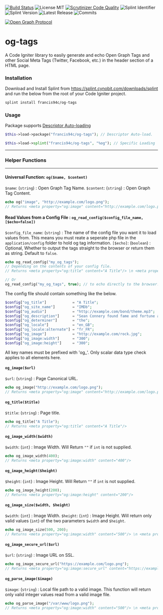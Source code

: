 [![Build Status](https://travis-ci.org/francis94c/og-tags.svg?branch=master)](https://travis-ci.org/francis94c/og-tags) ![License MIT](https://img.shields.io/github/license/francis94c/og-tags.svg) [![Scrutinizer Code Quality](https://scrutinizer-ci.com/g/francis94c/og-tags/badges/quality-score.png?b=master)](https://scrutinizer-ci.com/g/francis94c/og-tags/?branch=master) ![Splint Identifier](https://splint.cynobit.com/shields/iconIdentifier/A3RT16543N) ![Splint Version](https://splint.cynobit.com/shields/iconVersion/A3RT16543N) ![Latest Release](https://img.shields.io/github/release/francis94c/og-tags.svg) ![Commits](https://img.shields.io/github/last-commit/francis94c/og-tags.svg)

[![Open Graph Protocol](http://ogp.me/logo.png)](http://ogp.me/)

# og-tags
A Code Igniter library to easily generate and echo Open Graph Tags and other Social Meta Tags (Twitter, Facebook, etc.) in the header section of a HTML page.

### Installation ###
Download and Install Splint from https://splint.cynobit.com/downloads/splint and run the below from the root of your Code Igniter project.
```bash
splint install francis94c/og-tags
```

### Usage ###

Package supports [Descriptor Auto-loading](https://splint.cynobit.com/wiki/developer/descriptor_autoloading)

```php
$this->load->package("francis94c/og-tags"); // Descriptor Auto-load.

$this->load->splint("francis94c/og-tags", "%og"); // Specific Loading
```

---

### Helper Functions ###

---

#### Universal Function: `og($name, $content)` ####
`$name`: (`string`) : Open Graph Tag Name.
`$content`: (`string`) : Open Graph Tag Content.
```php
echo og("image", "http://example.com/logo.png");
// Returns <meta property="og:image" content="http://example.com/logo.png"/>
```
#### Read Values from a Config File : `og_read_config($config_file_name, [$echo=false])` ####
`$config_file_name`: (`string`) : The name of the config file you want it to load values from. This means you must reate a seperate php file in the `application/config` folder to hold og tag information.
`[$echo]`: (`boolean`) : Optional, Whether to output the tags straight to the browser or return them as string. Default to `false`.

```php
echo og_read_config("my_og_tags");
// Depending on the contents of your config file.
// Returns <meta property="og:title" content="A Title"/> \n <meta property="og:image" content="http://example.com/logo.png"/> \n ......

// Or
og_read_config("my_og_tags", true); // to echo directly to the browser.
```

The config file should contain something like the below.

```php
$config["og_title"]            = "A Title";
$config["og_site_name"]        = "IMDb";
$config["og_audio"]            = "http://example.com/bond/theme.mp3";
$config["og_description"]      = "Sean Connery found fame and fortune as the suave, sophisticated British agent, James Bond.";
$config["og_determiner"]       = "the";
$config["og_locale"]           = "en_GB";
$config["og_locale:alternate"] = "fr_FR";
$config["og_image"]            = "http://example.com/rock.jpg";
$config["og_image:width"]      = "300";
$config["og_image:height"]     = "300";
```
All key names must be prefixed with 'og_'. Only scalar data type check applies to all elements here.

#### `og_image($url)` ####
`$url`: (`string`) : Page Canonical URL.
```php
echo og_image("http://example.com/logo.png");
// Returns <meta property="og:image" content="http://example.com/logo.png"/>
```
#### `og_title($title)` ####
`$title`: (`string`) : Page title.
```php
echo og_title("A Title");
// Returns <meta property="og:title" content="A Title"/>
```
#### `og_image_width($width)` ####
`$width`: (`int`) : Image Width.
Will Return `""` if `int` is not supplied.
```php
echo og_image_width(400);
// Returns <meta property="og:image:width" content="400"/>
```
#### `og_image_height($height)` ####
`$height`: (`int`) : Image Height.
Will Return `""` if `int` is not supplied.
```php
echo og_image_height(200);
// Returns <meta property="og:image:height" content="200"/>
```
#### `og_image_size($width, $height)` ####
`$width`: (`int`) : Image Width.
`$height`: (`int`) : Image Height.
Will return only valid values (`int`) of the two parameters `$width` and `$height`.
```php
echo og_image_size(500, 200);
// Returns <meta property="og:image:width" content="500"/> \n <meta property="og:image:height" content="200"/>
```
#### `og_image_secure_url($url)` ####
`$url`: (`string`) : Image URL on SSL.
```php
echo og_image_secure_url("https://example.com/logo.png");
// Returns <meta property="og:image:secure_url" content="https://example.com/logo.png"/>
```
#### `og_parse_image($image)` ####
`$image`: (`string`) : Local file path to a valid image.
This function will return only valid integer values read from a valid image file.
```php
echo og_parse_image("/var/www/logo.png");
// Returns <meta property="og:image:width" content="500"/> \n <meta property="og:image:height" content="200"/>
```

